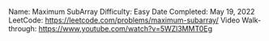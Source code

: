 Name: Maximum SubArray
Difficulty: Easy
Date Completed: May 19, 2022
LeetCode: https://leetcode.com/problems/maximum-subarray/
Video Walk-through: https://www.youtube.com/watch?v=5WZl3MMT0Eg
